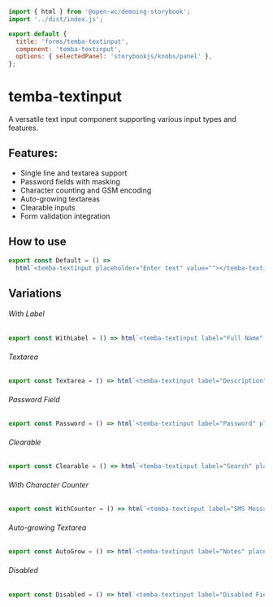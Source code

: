 ```js script
import { html } from '@open-wc/demoing-storybook';
import '../dist/index.js';

export default {
  title: 'forms/temba-textinput',
  component: 'temba-textinput',
  options: { selectedPanel: 'storybookjs/knobs/panel' },
};
```

# temba-textinput

A versatile text input component supporting various input types and features.

## Features:

- Single line and textarea support
- Password fields with masking
- Character counting and GSM encoding
- Auto-growing textareas
- Clearable inputs
- Form validation integration

## How to use

```js preview-story
export const Default = () =>
  html`<temba-textinput placeholder="Enter text" value=""></temba-textinput>`;
```

## Variations

###### With Label

```js preview-story
export const WithLabel = () => html`<temba-textinput label="Full Name" placeholder="Enter your full name" value=""></temba-textinput>`;
```

###### Textarea

```js preview-story
export const Textarea = () => html`<temba-textinput label="Description" placeholder="Enter a description..." textarea></temba-textinput>`;
```

###### Password Field

```js preview-story
export const Password = () => html`<temba-textinput label="Password" placeholder="Enter password" password></temba-textinput>`;
```

###### Clearable

```js preview-story
export const Clearable = () => html`<temba-textinput label="Search" placeholder="Search..." value="Sample text" clearable></temba-textinput>`;
```

###### With Character Counter

```js preview-story
export const WithCounter = () => html`<temba-textinput label="SMS Message" placeholder="Type your message..." maxlength="160" counter="sms"></temba-textinput>`;
```

###### Auto-growing Textarea

```js preview-story
export const AutoGrow = () => html`<temba-textinput label="Notes" placeholder="Start typing and watch it grow..." textarea autogrow></temba-textinput>`;
```

###### Disabled

```js preview-story
export const Disabled = () => html`<temba-textinput label="Disabled Field" value="Cannot edit this" disabled></temba-textinput>`;
```

